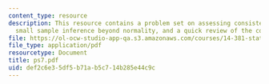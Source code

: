 ```yaml
---
content_type: resource
description: This resource contains a problem set on assessing consistency, heteroscedasticity,
  small sample inference beyond normality, and a quick review of the course.
file: https://ol-ocw-studio-app-qa.s3.amazonaws.com/courses/14-381-statistical-method-in-economics-fall-2006/def2c6e35df5b71ab5c714b285e44c9c_ps7.pdf
file_type: application/pdf
resourcetype: Document
title: ps7.pdf
uid: def2c6e3-5df5-b71a-b5c7-14b285e44c9c
---
```

